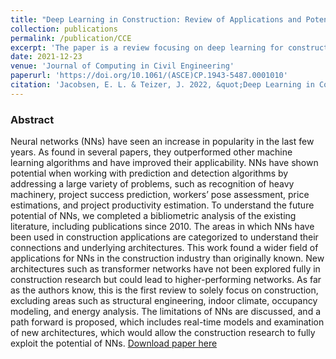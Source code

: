```yaml
---
title: "Deep Learning in Construction: Review of Applications and Potential Avenues"
collection: publications
permalink: /publication/CCE
excerpt: 'The paper is a review focusing on deep learning for construction research. It introduces numerous fields of research and suggests new avenues to focus on'
date: 2021-12-23
venue: 'Journal of Computing in Civil Engineering'
paperurl: 'https://doi.org/10.1061/(ASCE)CP.1943-5487.0001010'
citation: 'Jacobsen, E. L. & Teizer, J. 2022, &quot;Deep Learning in Construction: Review of Applications and Potential Avenues.&quot;, <i>Journal of Computing in Civil Engineering </i> Vol. 36, Issue 2.'
---
```


### Abstract
Neural networks (NNs) have seen an increase in popularity in the last few years. As found in several papers, they outperformed other machine learning algorithms and have improved their applicability. NNs have shown potential when working with prediction and detection algorithms by addressing a large variety of problems, such as recognition of heavy machinery, project success prediction, workers’ pose assessment, price estimations, and project productivity estimation. To understand the future potential of NNs, we completed a bibliometric analysis of the existing literature, including publications since 2010. The areas in which NNs have been used in construction applications are categorized to understand their connections and underlying architectures. This work found a wider field of applications for NNs in the construction industry than originally known. New architectures such as transformer networks have not been explored fully in construction research but could lead to higher-performing networks. As far as the authors know, this is the first review to solely focus on construction, excluding areas such as structural engineering, indoor climate, occupancy modeling, and energy analysis. The limitations of NNs are discussed, and a path forward is proposed, which includes real-time models and examination of new architectures, which would allow the construction research to fully exploit the potential of NNs.
[Download paper here](https://doi.org/10.1061/(ASCE)CP.1943-5487.0001010)
